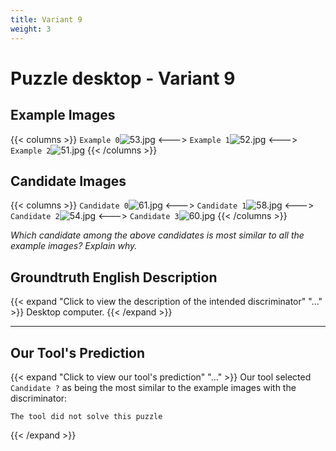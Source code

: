 ```yaml
---
title: Variant 9
weight: 3
---
```


# Puzzle desktop - Variant 9

## Example Images
{{< columns >}}
`Example 0`![53.jpg](/natscene-data/images/53.jpg)
<--->
`Example 1`![52.jpg](/natscene-data/images/52.jpg)
<--->
`Example 2`![51.jpg](/natscene-data/images/51.jpg)
{{< /columns >}}

## Candidate Images
{{< columns >}}
`Candidate 0`![61.jpg](/natscene-data/images/61.jpg)
<--->
`Candidate 1`![58.jpg](/natscene-data/images/58.jpg)
<--->
`Candidate 2`![54.jpg](/natscene-data/images/54.jpg)
<--->
`Candidate 3`![60.jpg](/natscene-data/images/60.jpg)
{{< /columns >}}

*Which candidate among the above candidates is most similar to all the example images? Explain why.*

## Groundtruth English Description

{{< expand "Click to view the description of the intended discriminator" "..." >}}
Desktop computer.
{{< /expand >}}

---



## Our Tool's Prediction

{{< expand "Click to view our tool's prediction" "..." >}}
Our tool selected `Candidate ?` as being the most similar to the example images with the discriminator:
```plaintext
The tool did not solve this puzzle
```
{{< /expand >}}
